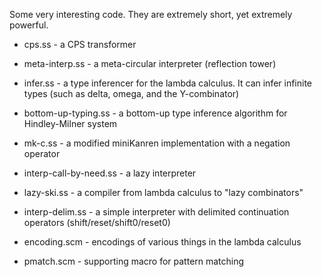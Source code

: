 Some very interesting code. They are extremely short, yet extremely powerful.

* cps.ss - a CPS transformer

* meta-interp.ss - a meta-circular interpreter (reflection tower)

* infer.ss - a type inferencer for the lambda calculus. It can infer
  infinite types (such as delta, omega, and the Y-combinator)

* bottom-up-typing.ss - a bottom-up type inference algorithm for
  Hindley-Milner system

* mk-c.ss - a modified miniKanren implementation with a negation
  operator

* interp-call-by-need.ss - a lazy interpreter

* lazy-ski.ss - a compiler from lambda calculus to "lazy combinators"

* interp-delim.ss - a simple interpreter with delimited continuation
  operators (shift/reset/shift0/reset0)

* encoding.scm - encodings of various things in the lambda calculus

* pmatch.scm - supporting macro for pattern matching

